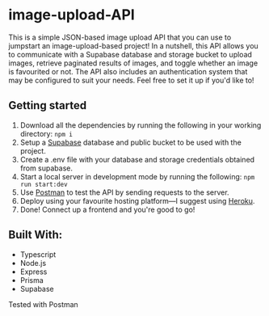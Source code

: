 # image-upload-API
This is a simple JSON-based image upload API that you can use to jumpstart an image-upload-based project! In a nutshell, this API allows you to communicate with a Supabase database and storage bucket to upload images, retrieve paginated results of images, and toggle whether an image is favourited or not. The API also includes an authentication system that may be configured to suit your needs. Feel free to set it up if you'd like to!  

## Getting started
1. Download all the dependencies by running the following in your working directory: `npm i`
2. Setup a [Supabase](https://supabase.com) database and public bucket to be used with the project.
3. Create a .env file with your database and storage credentials obtained from supabase.  
4. Start a local server in development mode by running the following: `npm run start:dev`
5. Use [Postman](https://www.postman.com) to test the API by sending requests to the server.
6. Deploy using your favourite hosting platform—I suggest using [Heroku](https://www.heroku.com).
7. Done! Connect up a frontend and you're good to go!

## Built With:
* Typescript
* Node.js
* Express
* Prisma
* Supabase

Tested with Postman







